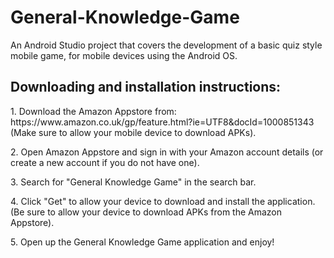 # General-Knowledge-Game
An Android Studio project that covers the development of a basic quiz style mobile game, for mobile devices using the Android OS.

<h2>Downloading and installation instructions:</h2>

<p>1. Download the Amazon Appstore from: https://www.amazon.co.uk/gp/feature.html?ie=UTF8&docId=1000851343 (Make sure to allow your mobile device to download APKs).</p>
<p>2. Open Amazon Appstore and sign in with your Amazon account details (or create a new account if you do not have one).</p>
<p>3. Search for "General Knowledge Game" in the search bar.</p>
<p>4. Click "Get" to allow your device to download and install the application. (Be sure to allow your device to download APKs from the Amazon Appstore).</p>
<p>5. Open up the General Knowledge Game application and enjoy!</p>
